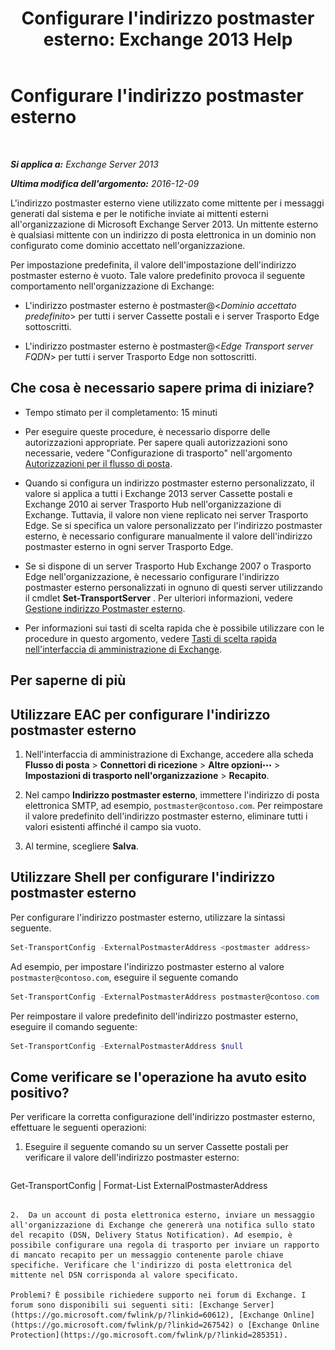 ﻿---
title: "Configurare l'indirizzo postmaster esterno: Exchange 2013 Help"
TOCTitle: Configurare l'indirizzo postmaster esterno
ms:assetid: 6b0c8675-3238-462d-8973-b52305fb90d2
ms:mtpsurl: https://technet.microsoft.com/it-it/library/Bb430765(v=EXCHG.150)
ms:contentKeyID: 52063106
ms.date: 05/22/2018
mtps_version: v=EXCHG.150
ms.translationtype: MT
---

# Configurare l'indirizzo postmaster esterno

 

_**Si applica a:** Exchange Server 2013_

_**Ultima modifica dell'argomento:** 2016-12-09_

L'indirizzo postmaster esterno viene utilizzato come mittente per i messaggi generati dal sistema e per le notifiche inviate ai mittenti esterni all'organizzazione di Microsoft Exchange Server 2013. Un mittente esterno è qualsiasi mittente con un indirizzo di posta elettronica in un dominio non configurato come dominio accettato nell'organizzazione.

Per impostazione predefinita, il valore dell'impostazione dell'indirizzo postmaster esterno è vuoto. Tale valore predefinito provoca il seguente comportamento nell'organizzazione di Exchange:

  - L'indirizzo postmaster esterno è postmaster@\<*Dominio accettato predefinito*\> per tutti i server Cassette postali e i server Trasporto Edge sottoscritti.

  - L'indirizzo postmaster esterno è postmaster@\<*Edge Transport server FQDN*\> per tutti i server Trasporto Edge non sottoscritti.

## Che cosa è necessario sapere prima di iniziare?

  - Tempo stimato per il completamento: 15 minuti

  - Per eseguire queste procedure, è necessario disporre delle autorizzazioni appropriate. Per sapere quali autorizzazioni sono necessarie, vedere "Configurazione di trasporto" nell'argomento [Autorizzazioni per il flusso di posta](mail-flow-permissions-exchange-2013-help.md).

  - Quando si configura un indirizzo postmaster esterno personalizzato, il valore si applica a tutti i Exchange 2013 server Cassette postali e Exchange 2010 ai server Trasporto Hub nell'organizzazione di Exchange. Tuttavia, il valore non viene replicato nei server Trasporto Edge. Se si specifica un valore personalizzato per l'indirizzo postmaster esterno, è necessario configurare manualmente il valore dell'indirizzo postmaster esterno in ogni server Trasporto Edge.

  - Se si dispone di un server Trasporto Hub Exchange 2007 o Trasporto Edge nell'organizzazione, è necessario configurare l'indirizzo postmaster esterno personalizzati in ognuno di questi server utilizzando il cmdlet **Set-TransportServer** . Per ulteriori informazioni, vedere [Gestione indirizzo Postmaster esterno](https://go.microsoft.com/fwlink/?linkid=279922).

  - Per informazioni sui tasti di scelta rapida che è possibile utilizzare con le procedure in questo argomento, vedere [Tasti di scelta rapida nell'interfaccia di amministrazione di Exchange](keyboard-shortcuts-in-the-exchange-admin-center-exchange-online-protection-help.md).

## Per saperne di più

## Utilizzare EAC per configurare l'indirizzo postmaster esterno

1.  Nell'interfaccia di amministrazione di Exchange, accedere alla scheda **Flusso di posta** \> **Connettori di ricezione** \> **Altre opzioni**![Icona Ulteriori opzioni](images/JJ150550.5381819e-3b21-4873-8714-e9b956290b28(EXCHG.150).gif "Icona Ulteriori opzioni") \> **Impostazioni di trasporto nell'organizzazione** \> **Recapito**.

2.  Nel campo **Indirizzo postmaster esterno**, immettere l'indirizzo di posta elettronica SMTP, ad esempio, `postmaster@contoso.com`. Per reimpostare il valore predefinito dell'indirizzo postmaster esterno, eliminare tutti i valori esistenti affinché il campo sia vuoto.

3.  Al termine, scegliere **Salva**.

## Utilizzare Shell per configurare l'indirizzo postmaster esterno

Per configurare l'indirizzo postmaster esterno, utilizzare la sintassi seguente.

```powershell
Set-TransportConfig -ExternalPostmasterAddress <postmaster address>
```

Ad esempio, per impostare l'indirizzo postmaster esterno al valore `postmaster@contoso.com`, eseguire il seguente comando

```powershell
Set-TransportConfig -ExternalPostmasterAddress postmaster@contoso.com
```

Per reimpostare il valore predefinito dell'indirizzo postmaster esterno, eseguire il comando seguente:

```powershell
Set-TransportConfig -ExternalPostmasterAddress $null
```

## Come verificare se l'operazione ha avuto esito positivo?

Per verificare la corretta configurazione dell'indirizzo postmaster esterno, effettuare le seguenti operazioni:

1.  Eseguire il seguente comando su un server Cassette postali per verificare il valore dell'indirizzo postmaster esterno:
    
    ```powershell
Get-TransportConfig | Format-List ExternalPostmasterAddress
```

2.  Da un account di posta elettronica esterno, inviare un messaggio all'organizzazione di Exchange che genererà una notifica sullo stato del recapito (DSN, Delivery Status Notification). Ad esempio, è possibile configurare una regola di trasporto per inviare un rapporto di mancato recapito per un messaggio contenente parole chiave specifiche. Verificare che l'indirizzo di posta elettronica del mittente nel DSN corrisponda al valore specificato.

Problemi? È possibile richiedere supporto nei forum di Exchange. I forum sono disponibili sui seguenti siti: [Exchange Server](https://go.microsoft.com/fwlink/p/?linkid=60612), [Exchange Online](https://go.microsoft.com/fwlink/p/?linkid=267542) o [Exchange Online Protection](https://go.microsoft.com/fwlink/p/?linkid=285351).

